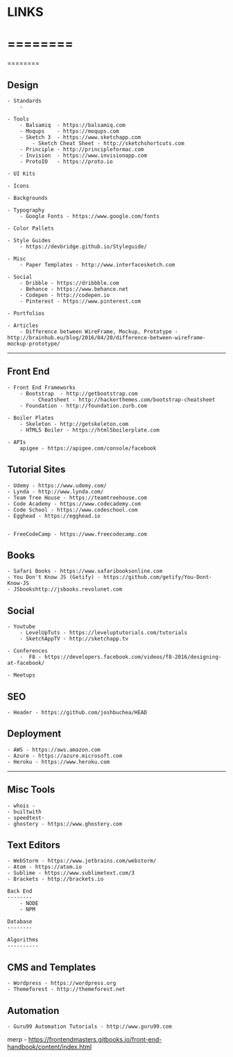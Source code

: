 # LINKS
========
========
========


Design
-------

    - Standards
        -

    - Tools
        - Balsamiq  - https://balsamiq.com
        - Moqups    - https://moqups.com
        - Sketch 3  - https://www.sketchapp.com
            - Sketch Cheat Sheet - http://sketchshortcuts.com
        - Principle - http://principleformac.com
        - Invision  - https://www.invisionapp.com
        - ProtoIO   - https://proto.io

    - UI Kits

    - Icons

    - Backgrounds

    - Typography
        - Google Fonts - https://www.google.com/fonts

    - Color Pallets

    - Style Guides
        - https://devbridge.github.io/Styleguide/

    - Misc
        - Paper Templates - http://www.interfacesketch.com

    - Social
        - Dribble - https://dribbble.com
        - Behance - https://www.behance.net
        - Codepen - http://codepen.io
        - Pinterest - https://www.pinterest.com

    - Portfolios

    - Articles
        - Difference between WireFrame, Mockup, Prototype -  http://brainhub.eu/blog/2016/04/20/difference-between-wireframe-mockup-prototype/



----------------------------------------------------------------



Front End
----------

    - Front End Frameworks
        - Bootstrap  - http://getbootstrap.com
            - Cheatsheet - http://hackerthemes.com/bootstrap-cheatsheet
        - Foundation - http://foundation.zurb.com

    - Boiler Plates
        - Skeleton - http://getskeleton.com
        - HTML5 Boiler - https://html5boilerplate.com

    - APIs
        apigee - https://apigee.com/console/facebook

Tutorial Sites
--------------
    - Udemy - https://www.udemy.com/
    - Lynda - http://www.lynda.com/
    - Team Tree House - https://teamtreehouse.com
    - Code Academy - https://www.codecademy.com
    - Code School - https://www.codeschool.com
    - Egghead - https://egghead.io


    - FreeCodeCamp - https://www.freecodecamp.com

Books
------
    - Safari Books - https://www.safaribooksonline.com
    - You Don't Know JS (Getify) - https://github.com/getify/You-Dont-Know-JS
    - JSbookshttp://jsbooks.revolunet.com    

Social
--------------

    - Youtube
        - LevelUpTuts - https://leveluptutorials.com/tutorials
        - SketchAppTV - http://sketchapp.tv

    - Conferences
        -  F8 - https://developers.facebook.com/videos/f8-2016/designing-at-facebook/

    - Meetups


SEO
--------
    - Header - https://github.com/joshbuchea/HEAD


Deployment
-----------
    - AWS - https://aws.amazon.com
    - Azure - https://azure.microsoft.com
    - Heroku - https://www.heroku.com

----------------------------------------------------------------------

Misc Tools
-----------
    - whois -
    - builtwith
    - speedtest-  
    - ghostery - https://www.ghostery.com

Text Editors
------------
    - WebStorm - https://www.jetbrains.com/webstorm/
    - Atom - https://atom.io
    - Sublime - https://www.sublimetext.com/3
    - Brackets - http://brackets.io

    Back End
    --------
        - NODE
        - NPM

    Database
    --------

    Algorithms
    ----------

CMS and Templates
------------------
    - Wordpress - https://wordpress.org
    - Themeforest - http://themeforest.net

Automation
----------
    - Guru99 Automation Tutorials - http://www.guru99.com

merp - https://frontendmasters.gitbooks.io/front-end-handbook/content/index.html
